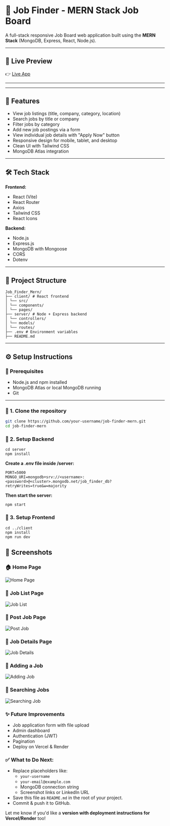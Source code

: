 # 🧳 Job Finder - MERN Stack Job Board

A full-stack responsive Job Board web application built using the **MERN Stack** (MongoDB, Express, React, Node.js).

---

## 🔗 Live Preview

👉 [Live App](https://job-finder-mern-livid.vercel.app/)

---

---

## 🚀 Features

- View job listings (title, company, category, location)
- Search jobs by title or company
- Filter jobs by category
- Add new job postings via a form
- View individual job details with "Apply Now" button
- Responsive design for mobile, tablet, and desktop
- Clean UI with Tailwind CSS
- MongoDB Atlas integration

---

## 🛠️ Tech Stack

**Frontend:**
- React (Vite)
- React Router
- Axios
- Tailwind CSS
- React Icons

**Backend:**
- Node.js
- Express.js
- MongoDB with Mongoose
- CORS
- Dotenv

---

## 📁 Project Structure

```
Job_Finder_Mern/
├── client/ # React frontend
│ └── src/
│ └── components/
│ └── pages/
├── server/ # Node + Express backend
│ └── controllers/
│ └── models/
│ └── routes/
├── .env # Environment variables
├── README.md

```


---

## ⚙️ Setup Instructions

### 🔹 Prerequisites

- Node.js and npm installed
- MongoDB Atlas or local MongoDB running
- Git

---

### 🔹 1. Clone the repository

```bash
git clone https://github.com/your-username/job-finder-mern.git
cd job-finder-mern
```

### 🔹 2. Setup Backend

```
cd server
npm install
```
**Create a .env file inside /server:**
```
PORT=5000
MONGO_URI=mongodb+srv://<username>:<password>@<cluster>.mongodb.net/job_finder_db?retryWrites=true&w=majority
```

**Then start the server:**
```
npm start
```

### 🔹 3. Setup Frontend
```
cd ../client
npm install
npm run dev
```

## 📸 Screenshots

### 🏠 Home Page
![Home Page](./screenshots/HomePage.png)

### 📄 Job List Page
![Job List](./screenshots/JobList.png)

### 📄 Post Job Page
![ Post Job](./screenshots/PostJob.png)

### 📄 Job Details Page
![Job Details](./screenshots/JobDetails.png)

### 📄 Adding a Job
![Adding Job](./screenshots/PostingJob.png)

### 📄 Searching Jobs
![Searching Job](./screenshots/Searching.png)


### ✨ Future Improvements

- Job application form with file upload
- Admin dashboard
- Authentication (JWT)
- Pagination
- Deploy on Vercel & Render



### ✅ What to Do Next:
- Replace placeholders like:
  - `your-username`
  - `your-email@example.com`
  - MongoDB connection string
  - Screenshot links or LinkedIn URL
- Save this file as `README.md` in the root of your project.
- Commit & push it to GitHub.

Let me know if you'd like a **version with deployment instructions for Vercel/Render** too!

